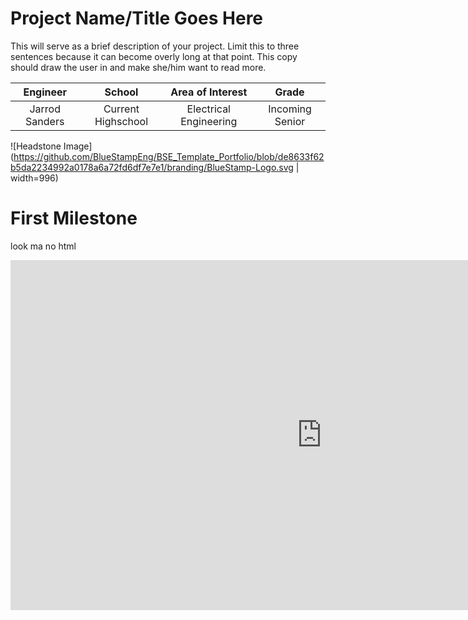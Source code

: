 ﻿# Project Name/Title Goes Here
This will serve as a brief description of your project. Limit this to three sentences because it can become overly long at that point. This copy should draw the user in and make she/him want to read more.

| **Engineer** | **School** | **Area of Interest** | **Grade** |
|:--:|:--:|:--:|:--:|
| Jarrod Sanders | Current Highschool | Electrical Engineering | Incoming Senior

![Headstone Image](https://github.com/BlueStampEng/BSE_Template_Portfolio/blob/de8633f62b5da2234992a0178a6a72fd6df7e7e1/branding/BlueStamp-Logo.svg | width=996)
  
# First Milestone
 look ma no html
 
<iframe width="996" height="560.25" src="https://www.youtube.com/embed/hI0jVcSuaf8" title="YouTube video player" frameborder="0" allow="accelerometer; autoplay; clipboard-write; encrypted-media; gyroscope; picture-in-picture" allowfullscreen></iframe>
